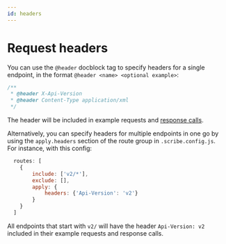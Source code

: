 ```yaml
---
id: headers
---
```



# Request headers

You can use the `@header` docblock tag to specify headers for a single endpoint, in the format `@header <name> <optional example>`:

```js
/**
 * @header X-Api-Version
 * @header Content-Type application/xml
 */
```

The header will be included in example requests and [response calls](./responses#response-calls).

Alternatively, you can specify headers for multiple endpoints in one go by using the `apply.headers` section of the route group in `.scribe.config.js`. For instance, with this config:

```js title=.scribe.config.js
  routes: [
    {
        include: ['v2/*'],
        exclude: [],
        apply: {
            headers: {'Api-Version': 'v2'}
        }
    }
  ]
```

All endpoints that start with `v2/` will have the header `Api-Version: v2` included in their example requests and response calls.
